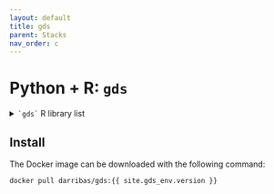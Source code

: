 ```yaml
---
layout: default
title: gds
parent: Stacks
nav_order: c 
---
```


# Python + R: `gds`

<details markdown="block">
  <summary>
    <code>`gds`</code> R library list
  </summary>
    
    {% include stack_r.txt %}

</details>

## Install

The Docker image can be downloaded with the following command:

```
docker pull darribas/gds:{{ site.gds_env.version }}
```

